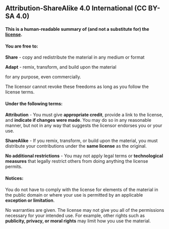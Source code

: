 ## Attribution-ShareAlike 4.0 International (CC BY-SA 4.0)

#### This is a human-readable summary of (and not a substitute for) the <a href="https://creativecommons.org/licenses/by-sa/4.0/legalcode" target="_blank">license</a>.

#### You are free to:

**Share** - copy and redistribute the material in any medium or format

**Adapt** - remix, transform, and build upon the material

for any purpose, even commercially.

The licensor cannot revoke these freedoms as long as you follow the license terms.

#### Under the following terms:

**Attribution** - You must give **appropriate credit**, provide a link to the license, and **indicate if changes were made**. You may do so in any reasonable manner, but not in any way that suggests the licensor endorses you or your use.

**ShareAlike** - If you remix, transform, or build upon the material, you must distribute your contributions under the **same license** as the original.

**No additional restrictions** - You may not apply legal terms or **technological measures** that legally restrict others from doing anything the license permits.

#### Notices:

You do not have to comply with the license for elements of the material in the public domain or where your use is permitted by an applicable **exception or limitation**.

No warranties are given. The license may not give you all of the permissions necessary for your intended use. For example, other rights such as **publicity, privacy, or moral rights** may limit how you use the material.
